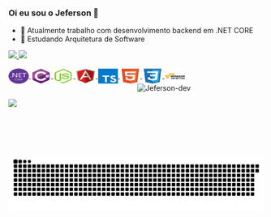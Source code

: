 ### Oi eu sou o Jeferson 👋


- 🔭 Atualmente trabalho com desenvolvimento backend em .NET CORE
- 🌱 Estudando Arquitetura de Software

 <div>
  <a href="https://github.com/jefferson1208">
  <img height="180em" src="https://github-readme-stats.vercel.app/api?username=jefferson1208&show_icons=true&theme=tokyonight&include_all_commits=true&count_private=true"/>
  <img height="180em" src="https://github-readme-stats.vercel.app/api/top-langs/?username=jefferson1208&layout=compact&langs_count=7&theme=tokyonight"/>
</div>
<div style="display: inline_block"><br>
  <img align="center" alt="Jeferson-Netcore" height="30" width="40" src="https://github.com/devicons/devicon/blob/master/icons/dotnetcore/dotnetcore-original.svg">
  <img align="center" alt="Jeferson-Csharp" height="30" width="40" src="https://raw.githubusercontent.com/devicons/devicon/master/icons/csharp/csharp-original.svg">
  <img align="center" alt="Jeferson-Node" height="30" width="40" src="https://github.com/devicons/devicon/blob/master/icons/nodejs/nodejs-original.svg">
  <img align="center" alt="Jeferson-Angular" height="30" width="40" src="https://github.com/devicons/devicon/blob/master/icons/angularjs/angularjs-original.svg">
  <img align="center" alt="Jeferson-Ts" height="30" width="40" src="https://raw.githubusercontent.com/devicons/devicon/master/icons/typescript/typescript-plain.svg">
  <img align="center" alt="Jeferson-HTML" height="30" width="40" src="https://raw.githubusercontent.com/devicons/devicon/master/icons/html5/html5-original.svg">
  <img align="center" alt="Jeferson-CSS" height="30" width="40" src="https://raw.githubusercontent.com/devicons/devicon/master/icons/css3/css3-original.svg">
  <img align="center" alt="Jeferson-Aws" height="30" width="40" src="https://github.com/devicons/devicon/blob/master/icons/amazonwebservices/amazonwebservices-original-wordmark.svg">
  <img align="right" alt="Jeferson-dev" height="140" width="250" src="https://media.giphy.com/media/g06HKnMmtK1aXurndU/giphy.gif">
</div>
  
  ##
 
<div> 
  
  <a href="https://www.linkedin.com/in/jeferson-moraes-b1391682/" target="_blank"><img src="https://img.shields.io/badge/-LinkedIn-%230077B5?style=for-the-badge&logo=linkedin&logoColor=white" target="_blank"></a> 
 
  ![Snake animation](https://github.com/jefferson1208/jefferson1208/blob/output/github-contribution-grid-snake.svg)
 
</div>

